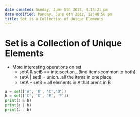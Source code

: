 ```yaml
---
date created: Sunday, June 5th 2022, 4:14:21 pm
date modified: Monday, June 6th 2022, 12:48:56 pm
title: Set is a Collection of Unique Elements
---
```


# Set is a Collection of Unique Elements

-   More interesting operations on set
	-   setA & setB == intersection…(find items common to both)
	-   setA | setB = union…all the items in one place
	-   setA – setB = all elements in A that aren’t in B

```python
a = set(['A', 'B', 'C','D'])
b = set(['C', 'D', 'E', 'F'])
print(a & b)
print(a | b)
print(a - b)
```
